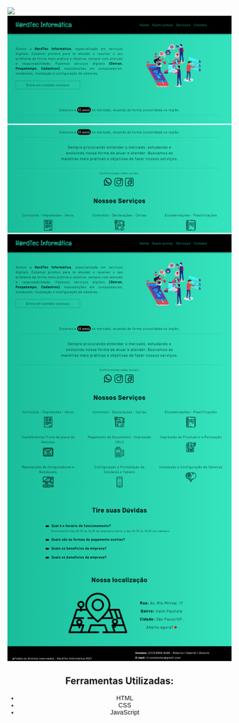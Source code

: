 <img src="images/prints/gif-hardtec.gif">

<img src="images/prints/01.png">
<img src="images/prints/02.png">
<img src="images/prints/03.png">

<div style="text-align: center">
	<h2>Ferramentas Utilizadas:</h2>
	<ul style="font-family: Arial">
		<li> HTML</li>
		<li> CSS </li>
		<li> JavaScript </li>
	</ul>
</div>
